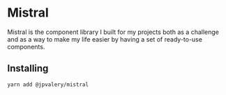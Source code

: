 # Mistral

Mistral is the component library I built for my projects both as a challenge and as a way to make my life easier by having a set of ready-to-use components.

## Installing

`yarn add @jpvalery/mistral`
